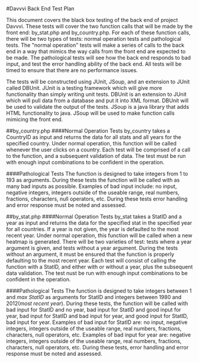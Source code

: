 #Davvvi Back End Test Plan

This document covers the black box testing of the back end of project Davvvi. These tests will cover the two function calls that will be made by the front end: by_stat.php and by_country.php. For each of these function calls, there will be two types of tests: normal operation tests and pathological tests. The "normal operation" tests will make a series of calls to the back end in a way that mimics the way calls from the front end are expected to be made. The pathological tests will see how the back end responds to bad input, and test the error handling ability of the back end. All tests will be timed to ensure that there are no performance issues.

The tests will be constructed using JUnit, JSoup, and an extension to JUnit called DBUnit. JUnit is a testing framework which will give more functionality than simply writing unit tests. DBUnit is an extension to JUnit which will pull data from a database and put it into XML format. DBUnit will be used to validate the output of the tests. JSoup is a java library that adds HTML functionality to java. JSoup will be used to make function calls mimicing the front end.

##by_country.php
####Normal Operation Tests
by_country takes a CountryID as input and returns the data for all stats and all years for the specified country. Under normal operation, this function will be called whenever the user clicks on a country. Each test will be comprised of a call to the function, and a subsequent validation of data. The test must be run with enough input combinations to be confident in the operation.

####Pathological Tests
The function is designed to take integers from 1 to 193 as arguments. During these tests the function will be called with as many bad inputs as possible. Examples of bad input include: no input, negative integers, integers outside of the useable range, real numbers, fractions, characters, null operators, etc. During these tests error handling and error response must be noted and assessed.

##by_stat.php
####Normal Operation Tests
by_stat takes a StatID and a year as input and returns the data for the specified stat in the specified year for all countries. If a year is not given, the year is defaulted to the most recent year. Under normal operation, this function will be called when a new heatmap is generated. There will be two varieties of test: tests where a year argument is given, and tests without a year argument. During the tests without an argument, it must be ensured that the function is properly defaulting to the most recent year. Each test will consist of calling the function with a StatID, and either with or without a year, plus the subsequent data validation. The test nust be run with enough input combinations to be confident in the operation.

####Pathological Tests
The function is designed to take integers between 1 and *max StatID* as arguments for StatID and integers between 1980 and 2012(*most recent year*). During these tests, the function will be called with bad input for StatID and no year, bad input for StatID and good input for year, bad input for StatID and bad input for year, and good input for StatID, bad input for year. Examples of bad input for StatID are: no input, negative integers, integers outside of the useable range, real numbers, fractions, characters, null operators, etc. Examples of bad input for year are:  negative integers, integers outside of the useable range, real numbers, fractions, characters, null operators, etc. During these tests, error handling and error response must be noted and assessed.